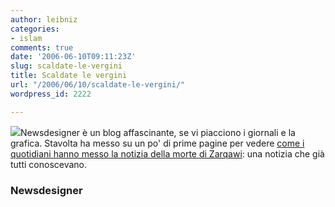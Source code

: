 ```yaml
---
author: leibniz
categories:
- islam
comments: true
date: '2006-06-10T09:11:23Z'
slug: scaldate-le-vergini
title: Scaldate le vergini
url: "/2006/06/10/scaldate-le-vergini/"
wordpress_id: 2222

---
```

[![](https://www.newsdesigner.com/blog/images/june06/NY_NYP0609t.jpg)](https://www.newsdesigner.com/blog/images/june06/NY_NYP0609.jpg)Newsdesigner è un blog affascinante, se vi piacciono i giornali e la grafica. Stavolta ha messo su un po' di prime pagine per vedere [come i quotidiani hanno messo la notizia della morte di Zarqawi](https://www.newsdesigner.com/archives/002556.php): una notizia che già tutti conoscevano.


### Newsdesigner
